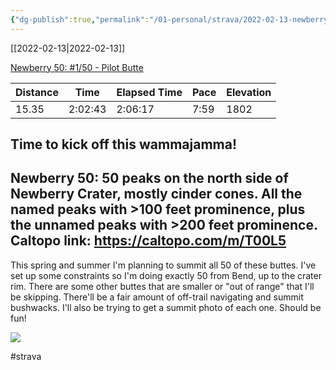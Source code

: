```yaml
---
{"dg-publish":true,"permalink":"/01-personal/strava/2022-02-13-newberry-50-1-50-pilot-butte/"}
---
```



[[2022-02-13\|2022-02-13]]

[Newberry 50: #1/50 - Pilot Butte](https://www.strava.com/activities/6679445034)

| Distance | Time    | Elapsed Time | Pace | Elevation |
| -------- | ------- | ------------ | ---- | --------- |
| 15.35    | 2:02:43 | 2:06:17      | 7:59 | 1802      |


Time to kick off this wammajamma!
--
Newberry 50: 50 peaks on the north side of Newberry Crater, mostly cinder cones. All the named peaks with >100 feet prominence, plus the unnamed peaks with >200 feet prominence. Caltopo link: https://caltopo.com/m/T00L5
--
This spring and summer I'm planning to summit all 50 of these buttes. I've set up some constraints so I'm doing exactly 50 from Bend, up to the crater rim. There are some other buttes that are smaller or "out of range" that I'll be skipping. There'll be a fair amount of off-trail navigating and summit bushwacks. I'll also be trying to get a summit photo of each one. Should be fun!
    
![](https://dgtzuqphqg23d.cloudfront.net/d-XHh5fV0neFjKpvT2JwY94ZZ12nCObkcANnuHPyFyE-768x576.jpg)

    

#strava
